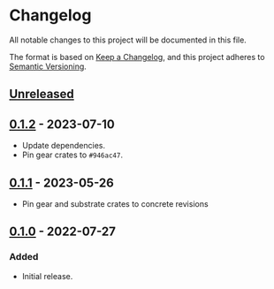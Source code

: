 # Changelog
All notable changes to this project will be documented in this file.

The format is based on [Keep a Changelog](https://keepachangelog.com/en/1.0.0/),
and this project adheres to [Semantic Versioning](https://semver.org/spec/v2.0.0.html).

## [Unreleased]
## [0.1.2] - 2023-07-10
- Update dependencies.
- Pin gear crates to `#946ac47`.
## [0.1.1] - 2023-05-26
- Pin gear and substrate crates to concrete revisions

## [0.1.0] - 2022-07-27
### Added
- Initial release.

[Unreleased]: https://github.com/gear-dapps/non-fungible-token/compare/0.1.2...HEAD
[0.1.2]: https://github.com/gear-dapps/non-fungible-token/compare/0.1.1...0.1.2
[0.1.1]: https://github.com/gear-dapps/non-fungible-token/compare/0.1.0...0.1.1
[0.1.0]: https://github.com/gear-dapps/non-fungible-token/compare/af10607...0.1.0
